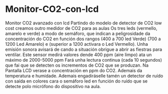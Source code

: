 # Monitor-CO2-con-lcd
Monitor CO2 avanzado con lcd
Partindo do modelo de detector de CO2 low cost creamos outro medidor de CO2 para as aulas
Os tres leds (vermello, amarelo e verde) a modo de semáforo, que indican a peligrosidade da concentración do CO2
en función dos rangos (400 a 700 led Verde) (700 a 1200 Led Amarelo) e (superior a 1200 activara o Led Vermello).
Unha emisión sonora avisará de cando a situación obrigue a abrir as fiestras para ventilar.
Este sensor medirá valores dende 400 ppm (aire limpo) ata un máximo de 2000-5000 ppm
Fará unha lectura continua (cada 10 segundos) que fai que se detecten os incrementos de CO2 que se produzan.
Na Pantalla LCD verase a concentración en ppm do CO2.
Ademais da temperatura e humidade.
Ademais engadiráselle tamén un detector de ruído con saída en colores cara o semáforo led en función do ruído que se detecte polo micrófono do dispositivo na aula.

